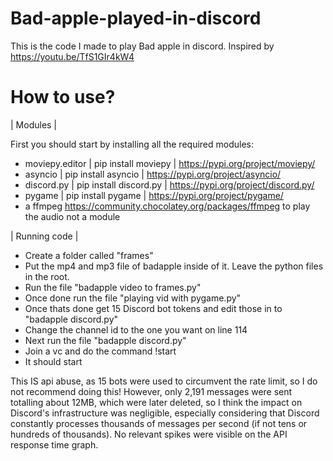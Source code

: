 # Bad-apple-played-in-discord
This is the code I made to play Bad apple in discord. Inspired by https://youtu.be/TfS1GIr4kW4


# How to use?

| Modules | 

First you should start by installing all the required modules:
- moviepy.editor | pip install moviepy | https://pypi.org/project/moviepy/
- asyncio | pip install asyncio | https://pypi.org/project/asyncio/
- discord.py | pip install discord.py | https://pypi.org/project/discord.py/
- pygame | pip install pygame | https://pypi.org/project/pygame/
- a ffmpeg https://community.chocolatey.org/packages/ffmpeg to play the audio not a module

| Running code |

- Create a folder called "frames"
- Put the mp4 and mp3 file of badapple inside of it. Leave the python files in the root.
- Run the file "badapple video to frames.py"
- Once done run the file "playing vid with pygame.py"
- Once thats done get 15 Discord bot tokens and edit those in to "badapple discord.py"
- Change the channel id to the one you want on line 114
- Next run the file "badapple discord.py"
- Join a vc and do the command !start
- It should start

This IS api abuse, as 15 bots were used to circumvent the rate limit, so I do not recommend doing this! However, only 2,191 messages were sent totalling about 12MB, which were later deleted, so I think the impact on Discord's infrastructure was negligible, especially considering that Discord constantly processes thousands of messages per second (if not tens or hundreds of thousands). No relevant spikes were visible on the API response time graph.
